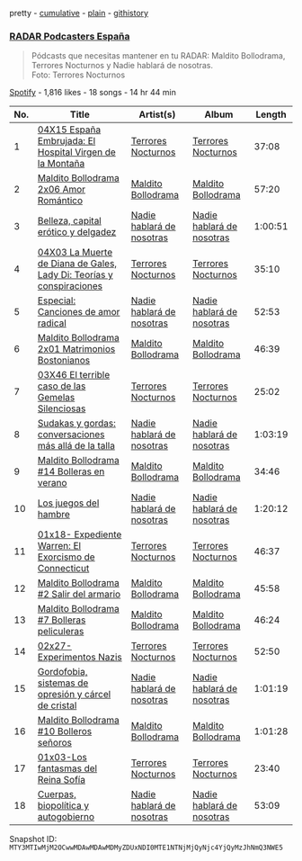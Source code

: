 pretty - [cumulative](/playlists/cumulative/37i9dQZF1DX2WSz2bIXl9B.md) - [plain](/playlists/plain/37i9dQZF1DX2WSz2bIXl9B) - [githistory](https://github.githistory.xyz/mackorone/spotify-playlist-archive/blob/main/playlists/plain/37i9dQZF1DX2WSz2bIXl9B)

### [RADAR Podcasters España](https://open.spotify.com/playlist/37i9dQZF1DX2WSz2bIXl9B)

> Pódcasts que necesitas mantener en tu RADAR: Maldito Bollodrama, Terrores Nocturnos y Nadie hablará de nosotras\. <br/>Foto: Terrores Nocturnos

[Spotify](https://open.spotify.com/user/spotify) - 1,816 likes - 18 songs - 14 hr 44 min

| No. | Title | Artist(s) | Album | Length |
|---|---|---|---|---|
| 1 | [04X15 España Embrujada: El Hospital Virgen de la Montaña](https://open.spotify.com/episode/6l2PKUYZNRVFoPMwhjOYkh) | [Terrores Nocturnos](https://open.spotify.com/show/0RHpp9P5ePbiiUfDrgi5Ld) | [Terrores Nocturnos](https://open.spotify.com/show/0RHpp9P5ePbiiUfDrgi5Ld) | 37:08 |
| 2 | [Maldito Bollodrama 2x06 Amor Romántico](https://open.spotify.com/episode/74TVdztf6xsQSfOg8BaCkz) | [Maldito Bollodrama](https://open.spotify.com/show/3SE2F6pgduJrJL7HR2jqfD) | [Maldito Bollodrama](https://open.spotify.com/show/3SE2F6pgduJrJL7HR2jqfD) | 57:20 |
| 3 | [Belleza, capital erótico y delgadez](https://open.spotify.com/episode/7gOmagij9NVlXjRtRQArfr) | [Nadie hablará de nosotras](https://open.spotify.com/show/18YtE7Ed8UPaTSZpqESG0B) | [Nadie hablará de nosotras](https://open.spotify.com/show/18YtE7Ed8UPaTSZpqESG0B) | 1:00:51 |
| 4 | [04X03 La Muerte de Diana de Gales, Lady Di: Teorías y conspiraciones](https://open.spotify.com/episode/1B0bWga8aMcnBfhfEmW9MB) | [Terrores Nocturnos](https://open.spotify.com/show/0RHpp9P5ePbiiUfDrgi5Ld) | [Terrores Nocturnos](https://open.spotify.com/show/0RHpp9P5ePbiiUfDrgi5Ld) | 35:10 |
| 5 | [Especial: Canciones de amor radical ](https://open.spotify.com/episode/2jw2LWBrR0rFemyGJEN7tL) | [Nadie hablará de nosotras](https://open.spotify.com/show/18YtE7Ed8UPaTSZpqESG0B) | [Nadie hablará de nosotras](https://open.spotify.com/show/18YtE7Ed8UPaTSZpqESG0B) | 52:53 |
| 6 | [Maldito Bollodrama 2x01 Matrimonios Bostonianos](https://open.spotify.com/episode/5kPGBhAC2ut9Y1Lk6Sncj8) | [Maldito Bollodrama](https://open.spotify.com/show/3SE2F6pgduJrJL7HR2jqfD) | [Maldito Bollodrama](https://open.spotify.com/show/3SE2F6pgduJrJL7HR2jqfD) | 46:39 |
| 7 | [03X46 El terrible caso de las Gemelas Silenciosas](https://open.spotify.com/episode/3AyAowoh2WnLECsDr9iktK) | [Terrores Nocturnos](https://open.spotify.com/show/0RHpp9P5ePbiiUfDrgi5Ld) | [Terrores Nocturnos](https://open.spotify.com/show/0RHpp9P5ePbiiUfDrgi5Ld) | 25:02 |
| 8 | [Sudakas y gordas: conversaciones más allá de la talla](https://open.spotify.com/episode/4XOVZf1SUbmNJu6YB9raom) | [Nadie hablará de nosotras](https://open.spotify.com/show/18YtE7Ed8UPaTSZpqESG0B) | [Nadie hablará de nosotras](https://open.spotify.com/show/18YtE7Ed8UPaTSZpqESG0B) | 1:03:19 |
| 9 | [Maldito Bollodrama \#14 Bolleras en verano](https://open.spotify.com/episode/4dwdtkyTC8sJVR2FrukCEo) | [Maldito Bollodrama](https://open.spotify.com/show/3SE2F6pgduJrJL7HR2jqfD) | [Maldito Bollodrama](https://open.spotify.com/show/3SE2F6pgduJrJL7HR2jqfD) | 34:46 |
| 10 | [Los juegos del hambre](https://open.spotify.com/episode/43OBA1itdqvA0y5EEtQULn) | [Nadie hablará de nosotras](https://open.spotify.com/show/18YtE7Ed8UPaTSZpqESG0B) | [Nadie hablará de nosotras](https://open.spotify.com/show/18YtE7Ed8UPaTSZpqESG0B) | 1:20:12 |
| 11 | [01x18\- Expediente Warren: El Exorcismo de Connecticut](https://open.spotify.com/episode/61H2WwxMRKXCmWyJmUUw1m) | [Terrores Nocturnos](https://open.spotify.com/show/0RHpp9P5ePbiiUfDrgi5Ld) | [Terrores Nocturnos](https://open.spotify.com/show/0RHpp9P5ePbiiUfDrgi5Ld) | 46:37 |
| 12 | [Maldito Bollodrama \#2 Salir del armario](https://open.spotify.com/episode/61qtKLC3oe0BlxOTTpasKy) | [Maldito Bollodrama](https://open.spotify.com/show/3SE2F6pgduJrJL7HR2jqfD) | [Maldito Bollodrama](https://open.spotify.com/show/3SE2F6pgduJrJL7HR2jqfD) | 45:58 |
| 13 | [Maldito Bollodrama \#7 Bolleras peliculeras](https://open.spotify.com/episode/3xmzdnKLA5ib94gZ5IQF5p) | [Maldito Bollodrama](https://open.spotify.com/show/3SE2F6pgduJrJL7HR2jqfD) | [Maldito Bollodrama](https://open.spotify.com/show/3SE2F6pgduJrJL7HR2jqfD) | 46:24 |
| 14 | [02x27\-Experimentos Nazis](https://open.spotify.com/episode/5wIrVzCo983QvVc8qqWhEe) | [Terrores Nocturnos](https://open.spotify.com/show/0RHpp9P5ePbiiUfDrgi5Ld) | [Terrores Nocturnos](https://open.spotify.com/show/0RHpp9P5ePbiiUfDrgi5Ld) | 52:50 |
| 15 | [Gordofobia, sistemas de opresión y cárcel de cristal](https://open.spotify.com/episode/4hvJTYhPYD4PjuBNgJRUTS) | [Nadie hablará de nosotras](https://open.spotify.com/show/18YtE7Ed8UPaTSZpqESG0B) | [Nadie hablará de nosotras](https://open.spotify.com/show/18YtE7Ed8UPaTSZpqESG0B) | 1:01:19 |
| 16 | [Maldito Bollodrama \#10 Bolleros señoros](https://open.spotify.com/episode/1MOCATr3iTZGHwegl08hQD) | [Maldito Bollodrama](https://open.spotify.com/show/3SE2F6pgduJrJL7HR2jqfD) | [Maldito Bollodrama](https://open.spotify.com/show/3SE2F6pgduJrJL7HR2jqfD) | 1:01:28 |
| 17 | [01x03\-Los fantasmas del Reina Sofía](https://open.spotify.com/episode/0bDTO8IeiLWlDplgeC99yJ) | [Terrores Nocturnos](https://open.spotify.com/show/0RHpp9P5ePbiiUfDrgi5Ld) | [Terrores Nocturnos](https://open.spotify.com/show/0RHpp9P5ePbiiUfDrgi5Ld) | 23:40 |
| 18 | [Cuerpas, biopolítica y autogobierno](https://open.spotify.com/episode/3Mtoj1XmLinwf8M9fJNTCw) | [Nadie hablará de nosotras](https://open.spotify.com/show/18YtE7Ed8UPaTSZpqESG0B) | [Nadie hablará de nosotras](https://open.spotify.com/show/18YtE7Ed8UPaTSZpqESG0B) | 53:09 |

Snapshot ID: `MTY3MTIwMjM2OCwwMDAwMDAwMDMyZDUxNDI0MTE1NTNjMjQyNjc4YjQyMzJhNmQ3NWE5`
